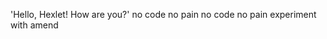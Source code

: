 'Hello, Hexlet! How are you?' 
n o   c o d e   n o   p a i n  
 n o   c o d e   n o   p a i n  
 e x p e r i m e n t   w i t h   a m e n d  
 